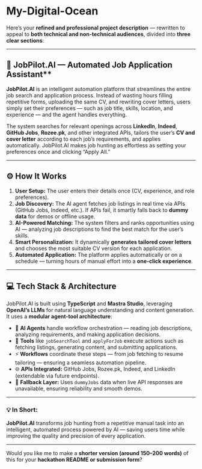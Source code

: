 # My-Digital-Ocean
Here’s your **refined and professional project description** — rewritten to appeal to **both technical and non-technical audiences**, divided into **three clear sections**:

---

## 🚀 JobPilot.AI — Automated Job Application Assistant**

**JobPilot.AI** is an intelligent automation platform that streamlines the entire job search and application process. Instead of wasting hours filling repetitive forms, uploading the same CV, and rewriting cover letters, users simply set their preferences — such as job title, skills, location, and experience — and the agent handles everything.

The system searches for relevant openings across **LinkedIn**, **Indeed**, **GitHub Jobs**, **Rozee.pk**, and other integrated APIs, tailors the user’s **CV and cover letter** according to each job’s requirements, and applies automatically. JobPilot.AI makes job hunting as effortless as setting your preferences once and clicking “Apply All.”

---

## ⚙️ **How It Works**

1. **User Setup:** The user enters their details once (CV, experience, and role preferences).
2. **Job Discovery:** The AI agent fetches job listings in real time via APIs (GitHub Jobs, Indeed, etc.). If APIs fail, it smartly falls back to **dummy data** for demos or offline usage.
3. **AI-Powered Matching:** The system filters and ranks opportunities using AI — analyzing job descriptions to find the best match for the user’s skills.
4. **Smart Personalization:** It dynamically **generates tailored cover letters** and chooses the most suitable CV version for each application.
5. **Automated Application:** The platform applies automatically or on a schedule — turning hours of manual effort into a **one-click experience**.

---

## 💻 **Tech Stack & Architecture**

JobPilot.AI is built using **TypeScript** and **Mastra Studio**, leveraging **OpenAI’s LLMs** for natural language understanding and content generation.
It uses a **modular agent-tool architecture**:

* 🧠 **AI Agents** handle workflow orchestration — reading job descriptions, analyzing requirements, and making application decisions.
* 🧩 **Tools** like `jobSearchTool` and `applyForJob` execute actions such as fetching listings, generating content, and submitting applications.
* ⚡ **Workflows** coordinate these steps — from job fetching to resume tailoring — ensuring a seamless automation pipeline.
* 🌐 **APIs Integrated:** GitHub Jobs, Rozee.pk, Indeed, and LinkedIn (extendable via future endpoints).
* 🧾 **Fallback Layer:** Uses `dummyJobs` data when live API responses are unavailable, ensuring reliability and smooth demos.

---

### 💡 **In Short:**

**JobPilot.AI** transforms job hunting from a repetitive manual task into an intelligent, automated process powered by AI — saving users time while improving the quality and precision of every application.

---

Would you like me to make a **shorter version (around 150–200 words)** of this for your **hackathon README or submission form**?

